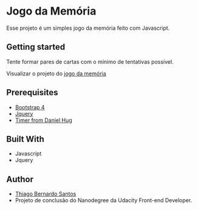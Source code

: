 # Jogo da Memória #

Esse projeto é um simples jogo da memória feito com Javascript.

## Getting started ##

Tente formar pares de cartas com o mínimo de tentativas possível. 

Visualizar o projeto do [jogo da memória](ttps://thiagokzao.github.io/portfolio/game/memory-game.html)

## Prerequisites ##

- [Bootstrap 4](https://getbootstrap.com/)
- [Jquery](https://code.jquery.com/)
- [Timer from Daniel Hug](https://jsfiddle.net/user/Daniel_Hug/fiddles/)

## Built With ##

- Javascript
- Jquery

## Author ##

- [Thiago Bernardo Santos](https://github.com/thiagokzao/)
- Projeto de conclusão do Nanodegree da Udacity Front-end Developer.

